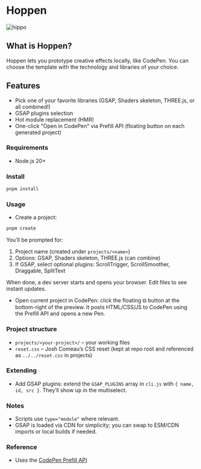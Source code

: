# Hoppen

![hippo](https://media2.giphy.com/media/v1.Y2lkPTc5MGI3NjExMTNha3N2Mmp3NWFyMnByeDVqbm9nZjBqbmhyMWNrN3Zhc21nNG5tZiZlcD12MV9pbnRlcm5hbF9naWZfYnlfaWQmY3Q9Zw/9gAqBnmx88xk9kcjed/giphy.gif)

## What is Hoppen?

Hoppen lets you prototype creative effects locally, like CodePen.
You can choose the template with the technology and libraries of your choice.

## Features

- Pick one of your favorite libraries (GSAP, Shaders skeleton, THREE.js, or all combined!)
- GSAP plugins selection
- Hot module replacement (HMR)
- One-click "Open in CodePen" via Prefill API (floating button on each generated project)

### Requirements

- Node.js 20+

### Install

```bash
pnpm install
```

### Usage

- Create a project:

```bash
pnpm create
```

You’ll be prompted for:

1. Project name (created under `projects/<name>`)
2. Options: GSAP, Shaders skeleton, THREE.js (can combine)
3. If GSAP, select optional plugins: ScrollTrigger, ScrollSmoother, Draggable, SplitText

When done, a dev server starts and opens your browser. Edit files to see instant updates.

- Open current project in CodePen: click the floating ⧉ button at the bottom-right of the preview. It posts HTML/CSS/JS to CodePen using the Prefill API and opens a new Pen.

### Project structure

- `projects/<your-project>/` – your working files
- `reset.css` – Josh Comeau’s CSS reset (kept at repo root and referenced as `../../reset.css` in projects)

### Extending

- Add GSAP plugins: extend the `GSAP_PLUGINS` array in `cli.js` with `{ name, id, src }`. They’ll show up in the multiselect.

### Notes

- Scripts use `type="module"` where relevant.
- GSAP is loaded via CDN for simplicity; you can swap to ESM/CDN imports or local builds if needed.

### Reference

- Uses the [CodePen Prefill API](https://blog.codepen.io/documentation/prefill/)
